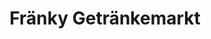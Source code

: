 ---
title: "Fränky Getränkemarkt"
url: /nuernberg/fraenky-getraenkemarkt-laufamholzstrasse/
shop: Getränke
---